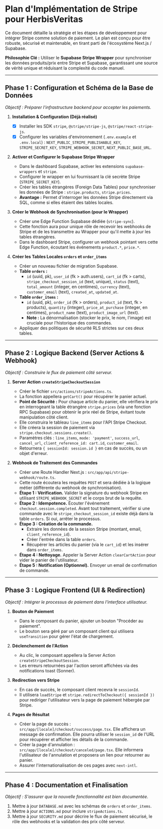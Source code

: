 # Plan d'Implémentation de Stripe pour HerbisVeritas

Ce document détaille la stratégie et les étapes de développement pour intégrer Stripe comme solution de paiement. Le plan est conçu pour être robuste, sécurisé et maintenable, en tirant parti de l'écosystème Next.js / Supabase.

**Philosophie Clé :** Utiliser le **Supabase Stripe Wrapper** pour synchroniser les données produits/prix entre Stripe et Supabase, garantissant une source de vérité unique et réduisant la complexité du code manuel.

---

## Phase 1 : Configuration et Schéma de la Base de Données

_Objectif : Préparer l'infrastructure backend pour accepter les paiements._

1.  **Installation & Configuration (Déjà réalisé)**

    - [x] Installer les SDK `stripe`, `@stripe/stripe-js`, `@stripe/react-stripe-js`.
    - [x] Configurer les variables d'environnement (`.env.example` et `.env.local`) : `NEXT_PUBLIC_STRIPE_PUBLISHABLE_KEY`, `STRIPE_SECRET_KEY`, `STRIPE_WEBHOOK_SECRET`, `NEXT_PUBLIC_BASE_URL`.

2.  **Activer et Configurer le Supabase Stripe Wrapper**

    - Dans le dashboard Supabase, activer les extensions `supabase-wrappers` et `stripe`.
    - Configurer le wrapper en lui fournissant la clé secrète Stripe (`STRIPE_SECRET_KEY`).
    - Créer les tables étrangères (Foreign Data Tables) pour synchroniser les données de Stripe : `stripe.products`, `stripe.prices`.
    - **Avantage :** Permet d'interroger les données Stripe directement via SQL, comme si elles étaient des tables locales.

3.  **Créer le Webhook de Synchronisation (pour le Wrapper)**

    - Créer une Edge Function Supabase dédiée (`stripe-sync`).
    - Cette fonction aura pour unique rôle de recevoir les webhooks de Stripe et de les transmettre au Wrapper pour qu'il mette à jour les tables étrangères.
    - Dans le dashboard Stripe, configurer un webhook pointant vers cette Edge Function, écoutant les événements `product.*`, `price.*`.

4.  **Créer les Tables Locales `orders` et `order_items`**
    - Créer un nouveau fichier de migration Supabase.
    - **Table `orders` :**
      - `id` (uuid, pk), `user_id` (fk > auth.users), `cart_id` (fk > carts), `stripe_checkout_session_id` (text, unique), `status` (text), `total_amount` (integer, en centimes), `currency` (text), `customer_email` (text), `created_at`, `updated_at`.
    - **Table `order_items` :**
      - `id` (uuid, pk), `order_id` (fk > orders), `product_id` (text, fk > products), `quantity` (integer), `price_at_purchase` (integer, en centimes), `product_name` (text), `product_image_url` (text).
      - **Note :** La dénormalisation (stocker le prix, le nom, l'image) est cruciale pour l'historique des commandes.
    - Appliquer des politiques de sécurité RLS strictes sur ces deux tables.

---

## Phase 2 : Logique Backend (Server Actions & Webhook)

_Objectif : Construire le flux de paiement côté serveur._

1.  **Server Action `createStripeCheckoutSession`**

    - Créer le fichier `src/actions/stripeActions.ts`.
    - La fonction appellera `getCart()` pour récupérer le panier actuel.
    - **Point de Sécurité :** Pour chaque article du panier, elle vérifiera le prix en interrogeant la table étrangère `stripe.prices` (via une fonction RPC Supabase) pour obtenir le prix réel de Stripe, évitant toute manipulation côté client.
    - Elle construira le tableau `line_items` pour l'API Stripe Checkout.
    - Elle créera la session de paiement via `stripe.checkout.sessions.create()`.
    - Paramètres clés : `line_items`, `mode: 'payment'`, `success_url`, `cancel_url`, `client_reference_id: cart.id`, `customer_email`.
    - Retournera `{ sessionId: session.id }` en cas de succès, ou un objet d'erreur.

2.  **Webhook de Traitement des Commandes**
    - Créer une Route Handler Next.js : `src/app/api/stripe-webhook/route.ts`.
    - Cette route écoutera les requêtes `POST` et sera dédiée à la logique métier (différente du webhook de synchronisation).
    - **Étape 1 : Vérification.** Valider la signature du webhook Stripe en utilisant `STRIPE_WEBHOOK_SECRET` et le corps brut de la requête.
    - **Étape 2 : Idempotence.** Écouter l'événement `checkout.session.completed`. Avant tout traitement, vérifier si une commande avec le `stripe_checkout_session_id` existe déjà dans la table `orders`. Si oui, arrêter le processus.
    - **Étape 3 : Création de la commande.**
      - Extraire les données de la session Stripe (montant, email, `client_reference_id`).
      - Créer l'entrée dans la table `orders`.
      - Récupérer les articles du panier (via le `cart_id`) et les insérer dans `order_items`.
    - **Étape 4 : Nettoyage.** Appeler la Server Action `clearCartAction` pour vider le panier de l'utilisateur.
    - **Étape 5 : Notification (Optionnel).** Envoyer un email de confirmation de commande.

---

## Phase 3 : Logique Frontend (UI & Redirection)

_Objectif : Intégrer le processus de paiement dans l'interface utilisateur._

1.  **Bouton de Paiement**

    - Dans le composant du panier, ajouter un bouton "Procéder au paiement".
    - Le bouton sera géré par un composant client qui utilisera `useTransition` pour gérer l'état de chargement.

2.  **Déclenchement de l'Action**

    - Au clic, le composant appellera la Server Action `createStripeCheckoutSession`.
    - Les erreurs retournées par l'action seront affichées via des notifications toast (Sonner).

3.  **Redirection vers Stripe**

    - En cas de succès, le composant client recevra le `sessionId`.
    - Il utilisera `loadStripe` et `stripe.redirectToCheckout({ sessionId })` pour rediriger l'utilisateur vers la page de paiement hébergée par Stripe.

4.  **Pages de Résultat**
    - Créer la page de succès : `src/app/[locale]/checkout/success/page.tsx`. Elle affichera un message de confirmation. Elle pourra utiliser le `session_id` de l'URL pour récupérer et afficher les détails de la commande.
    - Créer la page d'annulation : `src/app/[locale]/checkout/canceled/page.tsx`. Elle informera l'utilisateur de l'annulation et proposera un lien pour retourner au panier.
    - Assurer l'internationalisation de ces pages avec `next-intl`.

---

## Phase 4 : Documentation et Finalisation

_Objectif : S'assurer que la nouvelle fonctionnalité est bien documentée._

1.  Mettre à jour `DATABASE.md` avec les schémas de `orders` et `order_items`.
2.  Mettre à jour `ACTIONS.md` pour inclure `stripeActions.ts`.
3.  Mettre à jour `SECURITY.md` pour décrire le flux de paiement sécurisé, le rôle des webhooks et la validation des prix côté serveur.
